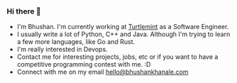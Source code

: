 ### Hi there 👋

- I'm Bhushan. I'm currently working at [Turtlemint](https://turtlemint.com) as a
Software Engineer.
- I usually write a lot of Python, C++ and Java. Although I'm trying to learn a few
more languages, like Go and Rust.
- I'm really interested in Devops.
- Contact me for interesting projects, jobs, etc or if you want to have a competitive
programming contest with me. :D
- Connect with me on my email [hello@bhushankhanale.com](mailto:hello@bhushankhanale.com)
